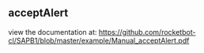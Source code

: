 ## acceptAlert

 view the documentation at: https://github.com/rocketbot-cl/SAPB1/blob/master/example/Manual_acceptAlert.pdf
